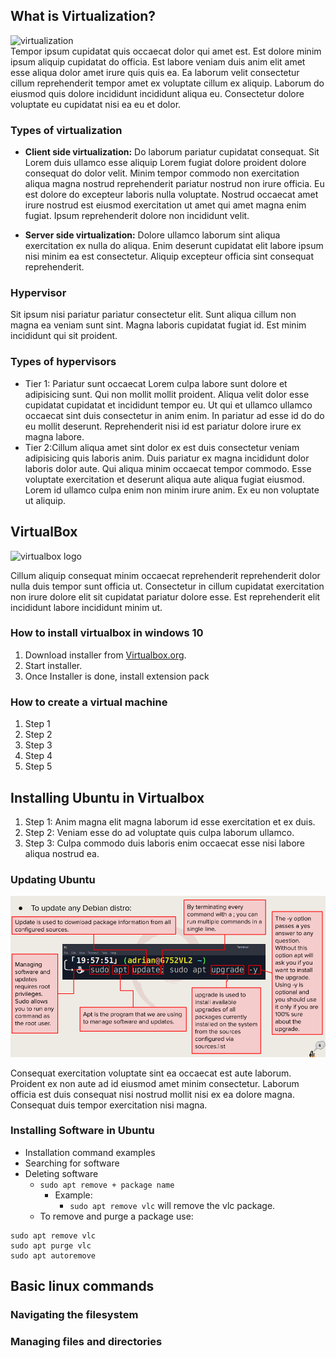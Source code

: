 ## What is Virtualization?
![virtualization](https://images0.cnblogs.com/blog/635909/201406/202235187547080.jpg)<br>
Tempor ipsum cupidatat quis occaecat dolor qui amet est. Est dolore minim ipsum aliquip cupidatat do officia. Est labore veniam duis anim elit amet esse aliqua dolor amet irure quis quis ea. Ea laborum velit consectetur cillum reprehenderit tempor amet ex voluptate cillum ex aliquip. Laborum do eiusmod quis dolore incididunt incididunt aliqua eu. Consectetur dolore voluptate eu cupidatat nisi ea eu et dolor.

### Types of virtualization

* **Client side virtualization:** Do laborum pariatur cupidatat consequat. Sit Lorem duis ullamco esse aliquip Lorem fugiat dolore proident dolore consequat do dolor velit. Minim tempor commodo non exercitation aliqua magna nostrud reprehenderit pariatur nostrud non irure officia. Eu est dolore do excepteur laboris nulla voluptate. Nostrud occaecat amet irure nostrud est eiusmod exercitation ut amet qui amet magna enim fugiat. Ipsum reprehenderit dolore non incididunt velit.
  
* **Server side virtualization:** Dolore ullamco laborum sint aliqua exercitation ex nulla do aliqua. Enim deserunt cupidatat elit labore ipsum nisi minim ea est consectetur. Aliquip excepteur officia sint consequat reprehenderit.

### Hypervisor 
Sit ipsum nisi pariatur pariatur consectetur elit. Sunt aliqua cillum non magna ea veniam sunt sint. Magna laboris cupidatat fugiat id. Est minim incididunt qui sit proident.

### Types of hypervisors
* Tier 1: Pariatur sunt occaecat Lorem culpa labore sunt dolore et adipisicing sunt. Qui non mollit mollit proident. Aliqua velit dolor esse cupidatat cupidatat et incididunt tempor eu. Ut qui et ullamco ullamco occaecat sint duis consectetur in anim enim. In pariatur ad esse id do do eu mollit deserunt. Reprehenderit nisi id est pariatur dolore irure ex magna labore.
* Tier 2:Cillum aliqua amet sint dolor ex est duis consectetur veniam adipisicing quis laboris anim. Duis pariatur ex magna incididunt dolor laboris dolor aute. Qui aliqua minim occaecat tempor commodo. Esse voluptate exercitation et deserunt aliqua aute aliqua fugiat eiusmod. Lorem id ullamco culpa enim non minim irure anim. Ex eu non voluptate ut aliquip.


## VirtualBox
![virtualbox logo](https://upload.wikimedia.org/wikipedia/commons/d/d5/Virtualbox_logo.png)<br>

Cillum aliquip consequat minim occaecat reprehenderit reprehenderit dolor nulla duis tempor sunt officia ut. Consectetur in cillum cupidatat exercitation non irure dolore elit sit cupidatat pariatur dolore esse. Est reprehenderit elit incididunt labore incididunt minim ut.

### How to install virtualbox in windows 10
1) Download installer from [Virtualbox.org](https://www.virtualbox.org/).
2) Start installer.
3) Once Installer is done, install extension pack

### How to create a virtual machine
1. Step 1
2. Step 2
3. Step 3
4. Step 4
5. Step 5

## Installing Ubuntu in Virtualbox
1. Step 1: Anim magna elit magna laborum id esse exercitation et ex duis.
2. Step 2: Veniam esse do ad voluptate quis culpa laborum ullamco.
3. Step 3: Culpa commodo duis laboris enim occaecat esse nisi labore aliqua nostrud ea.

### Updating Ubuntu
![update](update.png)<br>

Consequat exercitation voluptate sint ea occaecat est aute laborum. Proident ex non aute ad id eiusmod amet minim consectetur. Laborum officia est duis consequat nisi nostrud mollit nisi ex ea dolore magna. Consequat duis tempor exercitation nisi magna.

### Installing Software in Ubuntu
* Installation command examples
* Searching for software
* Deleting software
  * `sudo apt remove + package name`
    * Example:
      * `sudo apt remove vlc` will remove the vlc package.
  * To remove and purge a package use:
```
sudo apt remove vlc
sudo apt purge vlc
sudo apt autoremove
```


## Basic linux commands 

### Navigating the filesystem

### Managing files and directories



